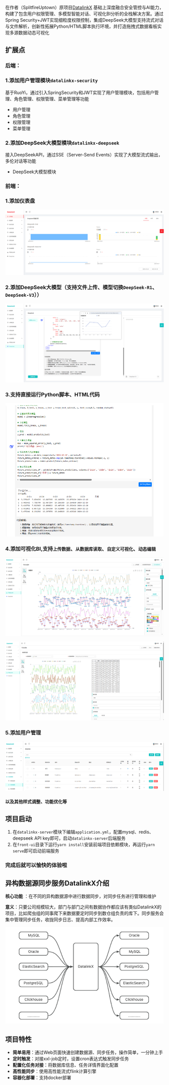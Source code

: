 在作者（SplitfireUptown）原项目<a href=https://github.com/SplitfireUptown/datalinkx>DatalinkX</a>
基础上深度融合安全管控与AI能力，构建了包含用户权限管理、多模型智能对话、可视化BI分析的全栈解决方案。通过Spring
Security+JWT实现细粒度权限控制，集成DeepSeek大模型支持流式对话与文件解析，创新性拓展Python/HTML脚本执行环境，并打造拖拽式数据看板实现多源数据动态可视化

## 扩展点

### 后端：

### 1.添加用户管理模块`datalinkx-security`

基于RuoYi，通过引入SpringSecurity和JWT实现了用户管理模块，包括用户管理、角色管理、权限管理、菜单管理等功能

- 用户管理
- 角色管理
- 权限管理
- 菜单管理

### 2.添加DeepSeek大模型模块`datalinkx-deepseek`

接入DeepSeekAPI，通过SSE（Server-Send Events）实现了大模型流式输出，多伦对话等功能

- DeepSeek大模型模块

### 前端：

### 1.添加仪表盘

![输入图片说明](datalinkx-server/src/main/resources/readme/dashboard.png)

### 2.添加DeepSeek大模型（支持文件上传、模型切换`DeepSeek-R1`、`DeepSeek-V3`））

![输入图片说明](datalinkx-server/src/main/resources/readme/deepseek.png)

### 3.支持直接运行Python脚本、HTML代码

![输入图片说明](datalinkx-server/src/main/resources/readme/Python.png)

### 4.添加可视化BI,支持`上传数据`、`从数据库读取`、`自定义可视化`、`动态编辑`

![输入图片说明](datalinkx-server/src/main/resources/readme/BI.png)

![输入图片说明](datalinkx-server/src/main/resources/readme/BI2.png)

### 5.添加用户管理

![输入图片说明](datalinkx-server/src/main/resources/readme/security.png)

#### 以及其他样式调整、功能优化等

## 项目启动

1. 在`datalinkx-server`模块下编辑`application.yml`，配置mysql、redis、deepseek API key即可，启动`datalinkx-server`后端服务
2. 在`front-ui`目录下运行`yarn install`安装前端项目依赖模块，再运行`yarn serve`即可启动前端服务

### 完成后就可以愉快的体验啦

## 异构数据源同步服务DatalinkX介绍

**核心功能** ：在不同的异构数据源中进行数据同步，对同步任务进行管理和维护

**意义**：只要公司规模较大，部门与部门之间有数据协作都应该有类似DatalinkX的项目，比如爬虫组的同事爬下来数据要定时同步到数仓组负责的库下。同步服务会集中管理同步任务，收拢同步日志、提高内部工作效率。

![输入图片说明](datalinkx-server/src/main/resources/readme/image.png)

## 项目特性

- **简单易用**：通过Web页面快速创建数据源、同步任务，操作简单，一分钟上手
- **定时触发**：对接xxl-job定时，设置cron表达式触发同步任务
- **配置化任务对接**：将数据库信息、任务详情界面化配置
- **高性能同步**：使用高性能流式flink计算引擎
- **容器化部署**：支持docker部署
